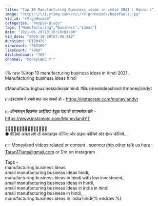 ```yaml
---
title: "Top 10 Manufacturing Business ideas in india 2021 ( Hindi )"
image: "https:\/\/i.ytimg.com\/vi\/rV-gnHncos8\/hqdefault.jpg"
vid_id: "rV-gnHncos8"
categories: "People-Blogs"
tags: ["Manufacturing","Business","ideas"]
date: "2021-06-29T23:10:10+03:00"
vid_date: "2020-10-08T07:46:41Z"
duration: "PT7M47S"
viewcount: "383189"
likeCount: "7860"
dislikeCount: "765"
channel: "Moneyland YT"
---
```

{% raw %}top 10 manufacturing business ideas in hindi 2021 , Manufacturing business ideas hindi <br /><br />#Manufacturingbusinessideasinhindi #Businessideashindi #moneylandyt<br /><br />👉इंस्टाग्राम पे हमसे बात कर सकते हो  - <a rel="nofollow" target="blank" href="https://instagram.com/moneylandyt">https://instagram.com/moneylandyt</a><br /><br />👉ऑनलाइन बिज़नेस आईडिया ईबुक यहां से डाउनलोड करे - <a rel="nofollow" target="blank" href="https://www.instamojo.com/MoneylandYT">https://www.instamojo.com/MoneylandYT</a><br /><br />🌟🌟🌟🌟🌟🌟🌟🌟🌟🌟🌟🌟🌟🌟🌟<br />● वीडियो अच्छा लगे तो सब्सक्राइब कीजिए ओर लाइक कीजिये ओर शेयर कीजिये...<br /><br />👉 Moneyland videos related or content , sponcership other talk us here : Tarun17june@gmail.com or Dm on instagram<br /><br />Tags - <br />manufacturing business ideas<br />small manufacturing business ideas hindi,<br />manufacturing business ideas in hindi with low investment,<br />small manufacturing business ideas in hindi,<br />small manufacturing business ideas in india in hindi,<br />small manufacturing business in hindi,<br />manufacturing business ideas in india hindi{% endraw %}
